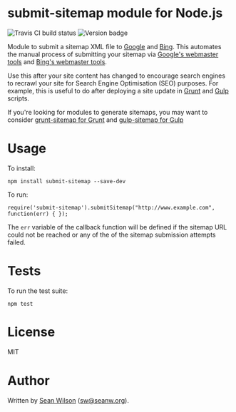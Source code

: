 submit-sitemap module for Node.js
==

<img src="https://travis-ci.org/seanw/submit-sitemap.svg?branch=master" alt="Travis CI build status">

<img src="https://badge.fury.io/js/submit-sitemap.svg" alt="Version badge">

Module to submit a sitemap XML file to [Google](http://www.google.com) and [Bing](http://www.bing.com). This automates the manual process of submitting your sitemap via [Google's webmaster tools](https://support.google.com/sites/answer/100283?hl=en) and [Bing's webmaster tools](http://www.bing.com/webmaster/help/how-to-submit-sitemaps-82a15bd4).

Use this after your site content has changed to encourage search engines to recrawl your site for Search Engine Optimisation (SEO) purposes. For example, this is useful to do after deploying a site update in [Grunt](http://gruntjs.com/) and  [Gulp](http://gulpjs.com/) scripts.

If you're looking for modules to generate sitemaps, you may want to consider [grunt-sitemap for Grunt](https://www.npmjs.com/package/grunt-sitemap) and [gulp-sitemap for Gulp](https://www.npmjs.com/package/gulp-sitemap)

# Usage

To install:

`npm install submit-sitemap --save-dev`

To run:

`require('submit-sitemap').submitSitemap("http://www.example.com",  function(err) { });`

The `err` variable of the callback function will be defined if the sitemap URL could not be reached or any of the of the sitemap submission attempts failed.

# Tests

To run the test suite:

`npm test`

# License

MIT

# Author

Written by [Sean Wilson](https://www.seanw.org) ([sw@seanw.org](mailto:sw@seanw.org)).
